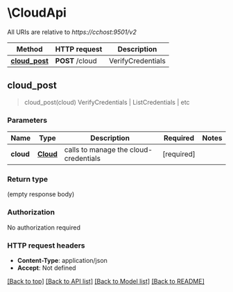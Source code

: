# \CloudApi

All URIs are relative to *https://cchost:9501/v2*

Method | HTTP request | Description
------------- | ------------- | -------------
[**cloud_post**](CloudApi.md#cloud_post) | **POST** /cloud | VerifyCredentials | ListCredentials | etc



## cloud_post

> cloud_post(cloud)
VerifyCredentials | ListCredentials | etc

### Parameters


Name | Type | Description  | Required | Notes
------------- | ------------- | ------------- | ------------- | -------------
**cloud** | [**Cloud**](Cloud.md) | calls to manage the cloud-credentials | [required] |

### Return type

 (empty response body)

### Authorization

No authorization required

### HTTP request headers

- **Content-Type**: application/json
- **Accept**: Not defined

[[Back to top]](#) [[Back to API list]](../README.md#documentation-for-api-endpoints) [[Back to Model list]](../README.md#documentation-for-models) [[Back to README]](../README.md)

